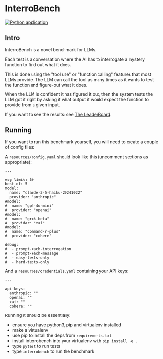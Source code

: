 # InterroBench
[![Python application](https://github.com/Xylon2/interrobench/actions/workflows/python-app.yml/badge.svg)](https://github.com/Xylon2/interrobench/actions/workflows/python-app.yml)

## Intro

InterroBench is a novel benchmark for LLMs.

Each test is a conversation where the AI has to interrogate a mystery
function to find out what it does.

This is done using the "tool use" or "function calling" features that
most LLMs provide. The LLM can call the tool as many times as it wants
to test the function and figure-out what it does.

When the LLM is confident it has figured it out, then the system tests the LLM
got it right by asking it what output it would expect the function to provide
from a given input.

If you want to see the results: see [The LeaderBoard](https://interrobench.com/).

## Running

If you want to run this benchmark yourself, you will need to create a couple of config files:

A `resources/config.yaml` should look like this (uncomment sections as appropriate):
```
---

msg-limit: 30
best-of: 5
model:
  name: "claude-3-5-haiku-20241022"
  provider: "anthropic"
#model:
#  name: "gpt-4o-mini"
#  provider: "openai"
#model:
#  name: "grok-beta"
#  provider: "xai"
#model:
#  name: "command-r-plus"
#  provider: "cohere"
  
debug:
#  - prompt-each-interrogation
#  - prompt-each-message
#  - easy-tests-only
#  - hard-tests-only

```

And a `resources/credentials.yaml` containing your API keys:
```
---

api-keys:
  anthropic: ""
  openai: ""
  xai: ""
  cohere: ""

```

Running it should be essentially:
- ensure you have python3, pip and virtualenv installed
- make a virtualenv
- use pip to install the deps from `requirements.txt`
- install interrobench into your virtualenv with `pip install -e .`
- type `pytest` to run tests
- type `interrobench` to run the benchmark
